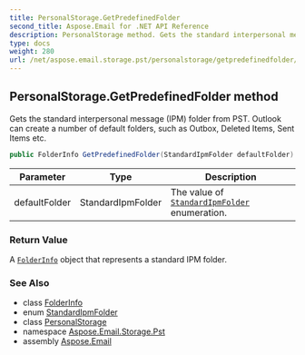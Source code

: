 ```yaml
---
title: PersonalStorage.GetPredefinedFolder
second_title: Aspose.Email for .NET API Reference
description: PersonalStorage method. Gets the standard interpersonal message IPM folder from PST. Outlook can create a number of default folders such as Outbox Deleted Items Sent Items etc
type: docs
weight: 280
url: /net/aspose.email.storage.pst/personalstorage/getpredefinedfolder/
---
```

## PersonalStorage.GetPredefinedFolder method

Gets the standard interpersonal message (IPM) folder from PST. Outlook can create a number of default folders, such as Outbox, Deleted Items, Sent Items etc.

```csharp
public FolderInfo GetPredefinedFolder(StandardIpmFolder defaultFolder)
```

| Parameter | Type | Description |
| --- | --- | --- |
| defaultFolder | StandardIpmFolder | The value of [`StandardIpmFolder`](../../standardipmfolder/) enumeration. |

### Return Value

A [`FolderInfo`](../../folderinfo/) object that represents a standard IPM folder.

### See Also

* class [FolderInfo](../../folderinfo/)
* enum [StandardIpmFolder](../../standardipmfolder/)
* class [PersonalStorage](../)
* namespace [Aspose.Email.Storage.Pst](../../personalstorage/)
* assembly [Aspose.Email](../../../)


